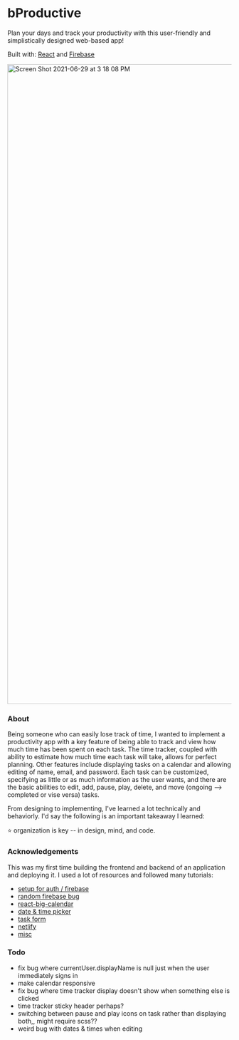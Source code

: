 # bProductive

Plan your days and track your productivity with this user-friendly and simplistically designed web-based app!

Built with: [React](https://reactjs.org/) and [Firebase](https://firebase.google.com/docs)

<img width="1436" alt="Screen Shot 2021-06-29 at 3 18 08 PM" src="https://user-images.githubusercontent.com/68198839/123861815-9b5bbd80-d8f5-11eb-81e8-d6ef03215113.png">

### About

Being someone who can easily lose track of time, I wanted to implement a productivity app with a key feature of being able to track and view how much time has been spent on each task. The time tracker, coupled with ability to estimate how much time each task will take, allows for perfect planning. Other features include displaying tasks on a calendar and allowing editing of name, email, and password. Each task can be customized, specifying as little or as much information as the user wants, and there are the basic abilities to edit, add, pause, play, delete, and move (ongoing --> completed or vise versa) tasks.

From designing to implementing, I've learned a lot technically and behaviorly. I'd say the following is an important takeaway I learned:

⭐️ organization is key -- in design, mind, and code.

### Acknowledgements

This was my first time building the frontend and backend of an application and deploying it. I used a lot of resources and followed many tutorials:

* [setup for auth / firebase](https://www.youtube.com/watch?v=PKwu15ldZ7k&t=2352s&ab_channel=WebDevSimplifiedWebDevSimplified)
* [random firebase bug](https://medium.com/firebase-developers/why-is-my-currentuser-null-in-firebase-auth-4701791f74f0)
* [react-big-calendar](https://github.com/jquense/react-big-calendar)
* [date & time picker](https://projects.wojtekmaj.pl/react-datetime-picker/)
* [task form](https://www.youtube.com/watch?v=w7ejDZ8SWv8&t=3423s&ab_channel=TraversyMedia)
* [netlify](https://docs.netlify.com/)
* [misc](https://github.com/fibanneacci)

### Todo
* fix bug where currentUser.displayName is null just when the user immediately signs in
* make calendar responsive
* fix bug where time tracker display doesn't show when something else is clicked
* time tracker sticky header perhaps?
* switching between pause and play icons on task rather than displaying both,, might require scss??
* weird bug with dates & times when editing
